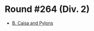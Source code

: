 # Round #264 (Div. 2)

* [B. Caisa and Pylons][]

[B. Caisa and Pylons]: http://codeforces.com/contest/463/problem/B
